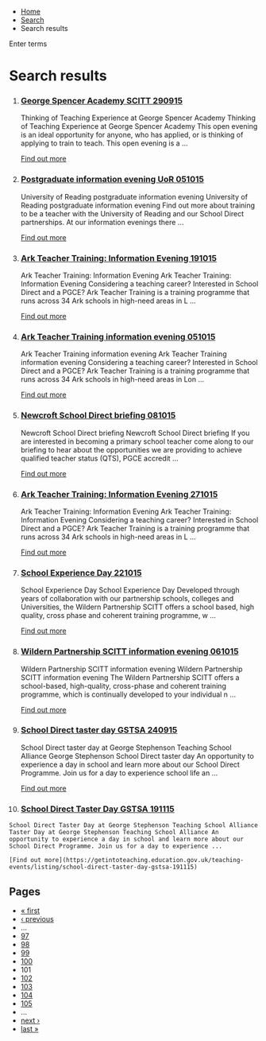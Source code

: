 *   [Home](/)
*   [Search](/search)
*   Search results

Enter terms 

Search results
==============

1.  ### [George Spencer Academy SCITT 290915](https://getintoteaching.education.gov.uk/teaching-events/listing/george-spencer-academy-scitt-290915)
    
    Thinking of Teaching Experience at George Spencer Academy Thinking of Teaching Experience at George Spencer Academy This open evening is an ideal opportunity for anyone, who has applied, or is thinking of applying to train to teach. This open evening is a ...
    
    [Find out more](https://getintoteaching.education.gov.uk/teaching-events/listing/george-spencer-academy-scitt-290915)
    
2.  ### [Postgraduate information evening UoR 051015](https://getintoteaching.education.gov.uk/teaching-events/listing/postgraduate-information-evening-uor-051015)
    
    University of Reading postgraduate information evening University of Reading postgraduate information evening Find out more about training to be a teacher with the University of Reading and our School Direct partnerships. At our information evenings there ...
    
    [Find out more](https://getintoteaching.education.gov.uk/teaching-events/listing/postgraduate-information-evening-uor-051015)
    
3.  ### [Ark Teacher Training: Information Evening 191015](https://getintoteaching.education.gov.uk/teaching-events/listing/ark-teacher-training-information-evening-191015)
    
    Ark Teacher Training: Information Evening Ark Teacher Training: Information Evening Considering a teaching career? Interested in School Direct and a PGCE? Ark Teacher Training is a training programme that runs across 34 Ark schools in high-need areas in L ...
    
    [Find out more](https://getintoteaching.education.gov.uk/teaching-events/listing/ark-teacher-training-information-evening-191015)
    
4.  ### [Ark Teacher Training information evening 051015](https://getintoteaching.education.gov.uk/teaching-events/listing/ark-teacher-training-information-evening-051015)
    
    Ark Teacher Training information evening Ark Teacher Training information evening Considering a teaching career? Interested in School Direct and a PGCE? Ark Teacher Training is a training programme that runs across 34 Ark schools in high-need areas in Lon ...
    
    [Find out more](https://getintoteaching.education.gov.uk/teaching-events/listing/ark-teacher-training-information-evening-051015)
    
5.  ### [Newcroft School Direct briefing 081015](https://getintoteaching.education.gov.uk/teaching-events/listing/newcroft-school-direct-briefing-081015)
    
    Newcroft School Direct briefing Newcroft School Direct briefing If you are interested in becoming a primary school teacher come along to our briefing to hear about the opportunities we are providing to achieve qualified teacher status (QTS), PGCE accredit ...
    
    [Find out more](https://getintoteaching.education.gov.uk/teaching-events/listing/newcroft-school-direct-briefing-081015)
    
6.  ### [Ark Teacher Training: Information Evening 271015](https://getintoteaching.education.gov.uk/teaching-events/listing/ark-teacher-training-information-evening-271015)
    
    Ark Teacher Training: Information Evening Ark Teacher Training: Information Evening Considering a teaching career? Interested in School Direct and a PGCE? Ark Teacher Training is a training programme that runs across 34 Ark schools in high-need areas in L ...
    
    [Find out more](https://getintoteaching.education.gov.uk/teaching-events/listing/ark-teacher-training-information-evening-271015)
    
7.  ### [School Experience Day 221015](https://getintoteaching.education.gov.uk/teaching-events/listing/school-experience-day-221015)
    
    School Experience Day School Experience Day Developed through years of collaboration with our partnership schools, colleges and Universities, the Wildern Partnership SCITT offers a school based, high quality, cross phase and coherent training programme, w ...
    
    [Find out more](https://getintoteaching.education.gov.uk/teaching-events/listing/school-experience-day-221015)
    
8.  ### [Wildern Partnership SCITT information evening 061015](https://getintoteaching.education.gov.uk/teaching-events/listing/wildern-partnership-scitt-information-evening-061015)
    
    Wildern Partnership SCITT information evening Wildern Partnership SCITT information evening The Wildern Partnership SCITT offers a school-based, high-quality, cross-phase and coherent training programme, which is continually developed to your individual n ...
    
    [Find out more](https://getintoteaching.education.gov.uk/teaching-events/listing/wildern-partnership-scitt-information-evening-061015)
    
9.  ### [School Direct taster day GSTSA 240915](https://getintoteaching.education.gov.uk/teaching-events/listing/school-direct-taster-day-gstsa-240915)
    
    School Direct taster day at George Stephenson Teaching School Alliance George Stephenson School Direct taster day An opportunity to experience a day in school and learn more about our School Direct Programme. Join us for a day to experience school life an ...
    
    [Find out more](https://getintoteaching.education.gov.uk/teaching-events/listing/school-direct-taster-day-gstsa-240915)
    
10.  ### [School Direct Taster Day GSTSA 191115](https://getintoteaching.education.gov.uk/teaching-events/listing/school-direct-taster-day-gstsa-191115)
    
    School Direct Taster Day at George Stephenson Teaching School Alliance Taster Day at George Stephenson Teaching School Alliance An opportunity to experience a day in school and learn more about our School Direct Programme. Join us for a day to experience ...
    
    [Find out more](https://getintoteaching.education.gov.uk/teaching-events/listing/school-direct-taster-day-gstsa-191115)
    

Pages
-----

*   [« first](/search/site "Go to first page")
*   [‹ previous](/search/site?page=99 "Go to previous page")
*   …
*   [97](/search/site?page=96 "Go to page 97")
*   [98](/search/site?page=97 "Go to page 98")
*   [99](/search/site?page=98 "Go to page 99")
*   [100](/search/site?page=99 "Go to page 100")
*   101
*   [102](/search/site?page=101 "Go to page 102")
*   [103](/search/site?page=102 "Go to page 103")
*   [104](/search/site?page=103 "Go to page 104")
*   [105](/search/site?page=104 "Go to page 105")
*   …
*   [next ›](/search/site?page=101 "Go to next page")
*   [last »](/search/site?page=1032 "Go to last page")
